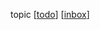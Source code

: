 topic [[todo]] [[inbox]]

[//begin]: # "Autogenerated link references for markdown compatibility"
[todo]: todo "Todo"
[inbox]: inbox "Inbox"
[//end]: # "Autogenerated link references"